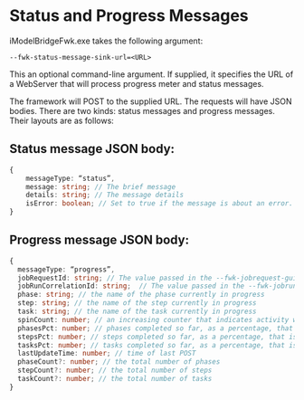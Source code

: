 # Status and Progress Messages #

iModelBridgeFwk.exe takes the following argument:

```
--fwk-status-message-sink-url=<URL>
```

This an optional command-line argument. If supplied, it specifies the URL of a WebServer that will process progress meter and status messages.

The framework will POST to the supplied URL. The requests will have JSON bodies. There are two kinds: status messages and progress messages. Their layouts are as follows:

## Status message JSON body:
```ts
{
	messageType: “status”,
	message: string; // The brief message
	details: string; // The message details
	isError: boolean; // Set to true if the message is about an error. Otherwise, the message is just for information.
}
```

## Progress message JSON body:
```ts
{
  messageType: “progress”,
  jobRequestId: string; // The value passed in the --fwk-jobrequest-guid= command line argument
  jobRunCorrelationId: string;  // The value passed in the --fwk-jobrun-guid= command line argument
  phase: string; // the name of the phase currently in progress
  step: string; // the name of the step currently in progress
  task: string; // the name of the task currently in progress
  spinCount: number; // an increasing counter that indicates activity within the current task
  phasesPct: number; // phases completed so far, as a percentage, that is, a number between 0 and 100
  stepsPct: number; // steps completed so far, as a percentage, that is, a number between 0 and 100
  tasksPct: number; // tasks completed so far, as a percentage, that is, a number between 0 and 100
  lastUpdateTime: number; // time of last POST
  phaseCount?: number; // the total number of phases
  stepCount?: number; // the total number of steps
  taskCount?: number; // the total number of tasks  
}
```